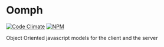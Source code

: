# Oomph 
[![Code Climate](https://codeclimate.com/github/Kenspeckled/oomph/badges/gpa.svg)](https://codeclimate.com/github/Kenspeckled/oomph)
[![NPM](https://nodei.co/npm/oomph.png)](https://nodei.co/npm/oomph/)

Object Oriented javascript models for the client and the server
